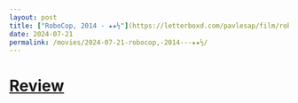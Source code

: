 ```yaml
---
layout: post
title: ["RoboCop, 2014 - ★★½"](https://letterboxd.com/pavlesap/film/robocop-2014/1/) #"RoboCop, 2014 - ★★½"
date: 2024-07-21
permalink: /movies/2024-07-21-robocop,-2014---★★½/
---
```


# [Review](https://letterboxd.com/pavlesap/film/robocop-2014/1/)

